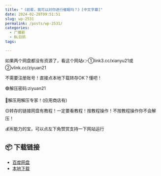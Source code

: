 ```yaml
---
title: "《前辈，我可以对你进行催眠吗？》[中文字幕]"
date: 2024-02-28T09:51:51
slug: wp-2531
permalink: /posts/wp-2531/
categories:
  - 广播剧
  - BL日抓
tags:

---
```


如果两个网盘都没有资源了，看这个网站👉①link3.cc/xianyu21或②vlink.cc/ziyuan21

不需要注册账号！直接点本地下载转存OK？懂吧！

🟢解压密码:ziyuan21

🔵解压用解压专家！(应用商店有)

🟡转存的链接网盘有教程！一定要看教程！按教程操作！不按教程操作你不会解压！

💰🈶能力的宝，可以点左下角赞赏支持一下网站运行

## 📦 下载链接
- [百度网盘](https://blziyuan21.com/pay-download/2531?key=5bc596651b&down_id=0)
- [本地下载](https://blziyuan21.com/pay-download/2531?key=5bc596651b&down_id=1)

